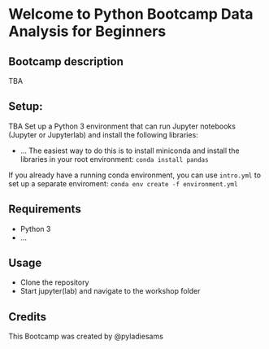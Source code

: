 # Welcome to Python Bootcamp Data Analysis for Beginners
 
## Bootcamp description
TBA

## Setup:
TBA
Set up a Python 3 environment that can run Jupyter notebooks (Jupyter or Jupyterlab) and install the following libraries:
* ...
The easiest way to do this is to install miniconda and install the libraries in your root environment:
```conda install pandas ```

If you already have a running conda environment, you can use `intro.yml` to set up a separate enviroment:
```conda env create -f environment.yml```

## Requirements
* Python 3
* ...

## Usage
* Clone the repository
* Start jupyter(lab) and navigate to the workshop folder

## Credits
This Bootcamp was created by @pyladiesams 
